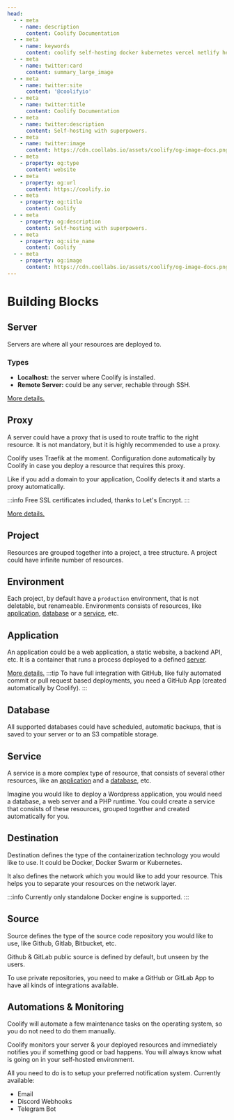 ```yaml
---
head:
  - - meta
    - name: description
      content: Coolify Documentation
  - - meta
    - name: keywords
      content: coolify self-hosting docker kubernetes vercel netlify heroku render digitalocean aws gcp azure
  - - meta
    - name: twitter:card
      content: summary_large_image
  - - meta
    - name: twitter:site
      content: '@coolifyio'
  - - meta
    - name: twitter:title
      content: Coolify Documentation
  - - meta
    - name: twitter:description
      content: Self-hosting with superpowers.
  - - meta
    - name: twitter:image
      content: https://cdn.coollabs.io/assets/coolify/og-image-docs.png
  - - meta
    - property: og:type
      content: website
  - - meta
    - property: og:url
      content: https://coolify.io
  - - meta
    - property: og:title
      content: Coolify
  - - meta
    - property: og:description
      content: Self-hosting with superpowers.
  - - meta
    - property: og:site_name
      content: Coolify
  - - meta
    - property: og:image
      content: https://cdn.coollabs.io/assets/coolify/og-image-docs.png
---
```

# Building Blocks

## Server

Servers are where all your resources are deployed to.

### Types

- **Localhost:** the server where Coolify is installed.
- **Remote Server:** could be any server, rechable through SSH.

[More details.](/servers.md)

## Proxy

A server could have a proxy that is used to route traffic to the right resource. It is not mandatory, but it is highly recommended to use a proxy.

Coolify uses Traefik at the moment. Configuration done automatically by Coolify in case you deploy a resource that requires this proxy.

Like if you add a domain to your application, Coolify detects it and starts a proxy automatically.

:::info
Free SSL certificates included, thanks to Let's Encrypt.
:::

[More details.](/servers.md#proxy)

## Project

Resources are grouped together into a project, a tree structure. A project could have infinite number of resources.

## Environment

Each project, by default have a `production` environment, that is not deletable, but renameable.
Environments consists of resources, like [application](#application), [database](#database) or a [service](#service), etc.

## Application

An application could be a web application, a static website, a backend API, etc. It is a container that runs a process deployed to a defined [server](#server).

[More details.](/applications)
:::tip
To have full integration with GitHub, like fully automated commit or pull request based deployments, you need a GitHub App (created automatically by Coolify).
:::

## Database

All supported databases could have scheduled, automatic backups, that is saved to your server or to an S3 compatible storage.

## Service

A service is a more complex type of resource, that consists of several other resources, like an [application](#application) and a [database](#database), etc.

Imagine you would like to deploy a Wordpress application, you would need a database, a web server and a PHP runtime. You could create a service that consists of these resources, grouped together and created automatically for you.

## Destination

Destination defines the type of the containerization technology you would like to use. It could be Docker, Docker Swarm or Kubernetes.

It also defines the network which you would like to add your resource. This helps you to separate your resources on the network layer.

:::info
Currently only standalone Docker engine is supported.
:::

## Source

Source defines the type of the source code repository you would like to use, like Github, Gitlab, Bitbucket, etc.

Github & GitLab public source is defined by default, but unseen by the users.

To use private repositories, you need to make a GitHub or GitLab App to have all kinds of integrations available.

## Automations & Monitoring

Coolify will automate a few maintenance tasks on the operating system, so you do not need to do them manually.

Coolify monitors your server & your deployed resources and immediately notifies you if something good or bad happens. You will always know what is going on in your self-hosted environment.

All you need to do is to setup your preferred notification system. Currently available:

- Email
- Discord Webhooks
- Telegram Bot